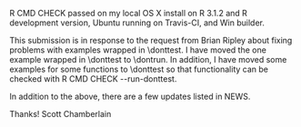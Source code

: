 R CMD CHECK passed on my local OS X install on R 3.1.2 and R development 
version, Ubuntu running on Travis-CI, and Win builder.

This submission is in response to the request from Brian Ripley about 
fixing problems with examples wrapped in \donttest. I have moved the one
example wrapped in \donttest to \dontrun. In addition, I have moved some 
examples for some functions to \donttest so that functionality can be
checked with R CMD CHECK --run-donttest. 

In addition to the above, there are a few updates listed in NEWS.

Thanks! Scott Chamberlain
